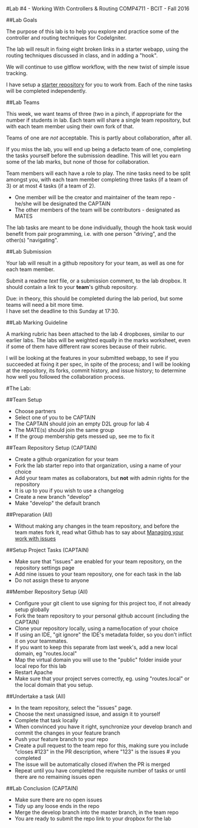 
#Lab #4 - Working With Controllers & Routing
COMP4711 - BCIT - Fall 2016

##Lab Goals

The purpose of this lab is to help you explore and practice some of the controller 
and routing techniques for CodeIgniter.

The lab will result in fixing eight broken links in a starter webapp, using 
the routing techniques discussed in class, and in adding a "hook".

We will continue to use gitflow workflow, with the new twist of simple
issue tracking.

I have setup a [starter repository](https://github.com/jedi-academy/starter-routes) 
for you to work from. Each of the nine tasks will be completed independently.

##Lab Teams

This week, we want teams of three (two in a pinch, if appropriate for the
number if students in lab. Each team will share a single team repository, 
but with each team member using 
their own fork of that. 

Teams of one are *not* acceptable. This is partly about collaboration, after all.

If you miss the lab, you will end up being a defacto team of one, completing
the tasks yourself before the submission deadline.
This will let you earn some of the lab marks, but none of those for collaboration.

Team members will each have a role to play. The nine tasks need to be split amongst
you, with each team member completing three tasks (if a team of 3) or at most 4 tasks
(if a team of 2).
- One member will be the creator and maintainer of the team repo - he/she will be designated the CAPTAIN
- The other members of the team will be contributors - designated as MATES

The lab tasks are meant to be done individually, though the hook task
would benefit from pair programming, i.e. with 
one person "driving", and the other(s) "navigating". 

##Lab Submission

Your lab will result in a github repository for your team, as well as one for each team
member.

Submit a readme *text* file, or a submission comment, to the lab dropbox. 
It should contain a link to your **team**'s github repository. 

Due: in theory, this should be completed during the lab period,
but some teams will need a bit more time.  
I have set the deadline to this Sunday at 17:30.

##Lab Marking Guideline

A marking rubric has been attached to the lab 4 dropboxes, similar to our
earlier labs. The labs will be weighted equally in the marks worksheet,
even if some of them have different raw scores because of their rubric.

I will be looking at the features in your submitted webapp, to see if you
succeeded at fixing it per spec, in spite of the process; and I will
be looking at the repository, its forks, commit history, and issue
history; to determine how well you followed the collaboration process.

#The Lab:

##Team Setup

-    Choose partners
-    Select one of you to be CAPTAIN
-    The CAPTAIN should join an empty D2L group for lab 4
-    The MATE(s) should join the same group
-    If the group membership gets messed up, see me to fix it

##Team Repository Setup (CAPTAIN)

-    Create a github organization for your team
-    Fork the lab starter repo into that organization, using a name of your choice
-	Add your team mates as collaborators, but **not** with admin rights for the repository
-	 It is up to you if you wish to use a changelog
-    Create a new branch "develop"
-    Make "develop" the default branch

##Preparation (All)

-	Without making any changes in the team repository, and before the team mates
fork it, read what Github has to say about 
[Managing your work with issues](https://help.github.com/articles/managing-your-work-with-issues/)

##Setup Project Tasks (CAPTAIN)

-	Make sure that "issues" are enabled for your team repository, on the repository settings page
-	Add nine issues to your team repository, one for each task in the lab
-	Do not assign these to anyone

##Member Repository Setup (All)

-    Configure your git client to use signing for this project too, if not already setup globally
-    Fork the team repository to your personal github account (including the CAPTAIN)
-    Clone your repository locally, using a name/location of your choice
-    If using an IDE, "git ignore" the IDE's metadata folder, so you don't inflict it on your teammates.
-    If you want to keep this separate from last week's, add a new local domain, eg "routes.local"
-    Map the virtual domain you will use to the "public" folder inside your local repo for this lab
-    Restart Apache
-    Make sure that your project serves correctly, eg. using "routes.local" or the local domain that you setup.


##Undertake a task (All)

-	In the team repository, select the "issues" page.
-	Choose the next unassigned issue, and assign it to yourself
-	Complete that task locally
-	When convinced you have it right, synchronize your develop branch and commit the changes
in your feature branch
-	Push your feature branch to your repo
-	Create a pull request to the team repo for this, making sure you include 
"closes #123" in the PR description, where "123" is the issues # you completed
-	The issue will be automatically closed if/when the PR is merged
-	Repeat until you have completed the requisite number of tasks or until there
are no remaining issues open
    
##Lab Conclusion (CAPTAIN)

-    Make sure there are no open issues
-	Tidy up any loose ends in the repo
-    Merge the develop branch into the master branch, in the team repo
-    You are ready to submit the repo link to your dropbox for the lab

